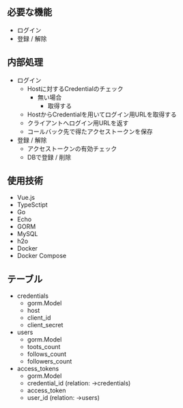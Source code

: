 ## 必要な機能

- ログイン
- 登録 / 解除

## 内部処理

- ログイン
  - Hostに対するCredentialのチェック
    - 無い場合
      - 取得する
  - HostからCredentialを用いてログイン用URLを取得する
  - クライアントへログイン用URLを返す
  - コールバック先で得たアクセストークンを保存
- 登録 / 解除
  - アクセストークンの有効チェック
  - DBで登録 / 削除

## 使用技術
- Vue.js
- TypeSctipt
- Go
- Echo
- GORM
- MySQL
- h2o
- Docker
- Docker Compose

## テーブル
- credentials
  - gorm.Model
  - host
  - client_id
  - client_secret
- users
  - gorm.Model
  - toots_count
  - follows_count
  - followers_count
- access_tokens
  - gorm.Model
  - credential_id (relation: ->credentials)
  - access_token
  - user_id (relation: ->users)
